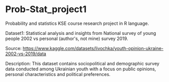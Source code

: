 # Prob-Stat_project1

Probability and statistics KSE course research project in R language.

Dataset1: Statistical analysis and insights from National survey of young people 2002 vs personal (author's, not mine) survey 2019.

Source: https://www.kaggle.com/datasets/livochka/youth-opinion-ukraine-2002-vs-2019/data

Description:
This dataset contains sociopolitical and demographic survey data conducted among Ukrainian youth with a focus on public opinions, personal characteristics and political preferences.
